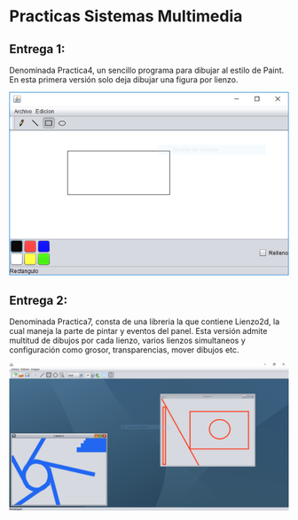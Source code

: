 # Practicas Sistemas Multimedia

## Entrega 1:

Denominada Practica4, un sencillo programa para dibujar al estilo de Paint.
En esta primera versión solo deja dibujar una figura por lienzo.

![Ejemplo P4](/images/p4.PNG)

## Entrega 2:

Denominada Practica7, consta de una libreria la que contiene Lienzo2d, la cual maneja la parte de pintar
y eventos del panel. Esta versión admite multitud de dibujos por cada lienzo, varios lienzos simultaneos y
configuración como grosor, transparencias, mover dibujos etc.

![Ejemplo P7](/images/p7.PNG)
